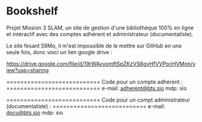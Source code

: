 # Bookshelf
Projet Mission 3 SLAM, un site de gestion d'une bibliothèque 100% en ligne et intéractif avec des comptes adhérent et administrateur (documentaliste).

Le site fesant 59Mo, il m'est impossible de le mettre sur GitHub en une seule fois, donc voici un lien google drive : 




https://drive.google.com/file/d/19rWAvyomftSpZKzVS6gvHfVVPocHVMnn/view?usp=sharing





=========================== Code pour un compte adhérent : ===========================
        e-mail: adherent@bts.sio
        mdp: sio

=========================== Code pour un compt administrateur (documentaliste) : ===========================
        e-mail: docu@bts.sio
        mdp: sio
